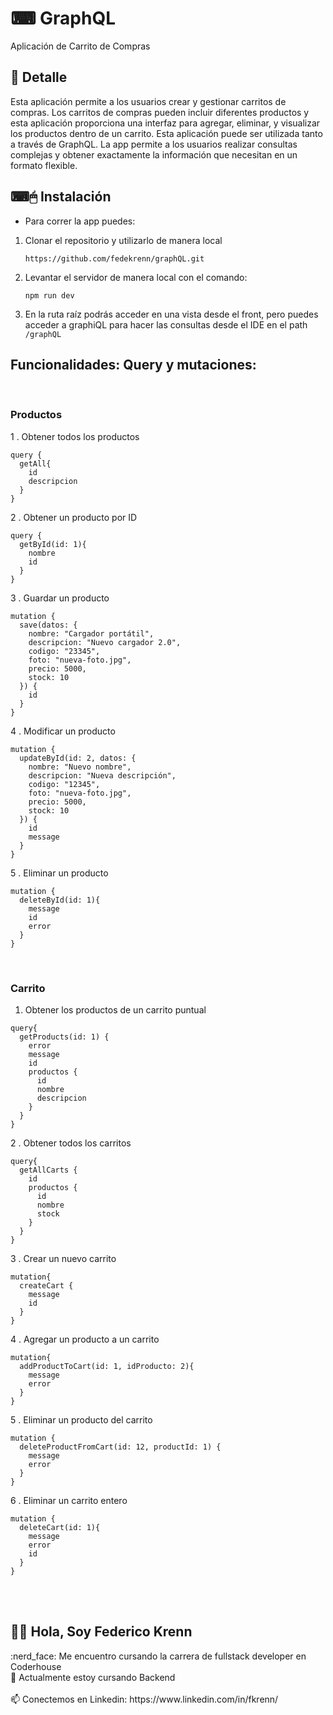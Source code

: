 # ⌨ GraphQL

Aplicación de Carrito de Compras

## 📝 Detalle
Esta aplicación permite a los usuarios crear y gestionar carritos de compras. Los carritos de compras pueden incluir diferentes productos y esta aplicación 
proporciona una interfaz para agregar, eliminar, y visualizar los productos dentro de un carrito. Esta aplicación puede ser utilizada tanto a través de GraphQL. 
La app permite a los usuarios realizar consultas complejas y obtener exactamente la información que necesitan en un formato flexible.

## ⌨🖱 Instalación
- Para correr la app puedes:

1. Clonar el repositorio y utilizarlo de manera local

    `https://github.com/fedekrenn/graphQL.git`
    
2. Levantar el servidor de manera local con el comando:

    `npm run dev`
    
3. En la ruta raíz podrás acceder en una vista desde el front, pero puedes acceder a graphiQL para hacer las consultas desde el IDE en el path `/graphQL`

## Funcionalidades: Query y mutaciones:

<br>

### Productos

1 . Obtener todos los productos
```
query {
  getAll{
    id
    descripcion
  }
}
```
2 . Obtener un producto por ID
```
query {
  getById(id: 1){
    nombre
    id
  }
}
```
3 . Guardar un producto
```
mutation {
  save(datos: {
    nombre: "Cargador portátil", 
    descripcion: "Nuevo cargador 2.0", 
    codigo: "23345", 
    foto: "nueva-foto.jpg", 
    precio: 5000, 
    stock: 10
  }) {
    id
  }
}

```
4 . Modificar un producto
```
mutation {
  updateById(id: 2, datos: {
    nombre: "Nuevo nombre",
    descripcion: "Nueva descripción",
    codigo: "12345",
    foto: "nueva-foto.jpg",
    precio: 5000,
    stock: 10
  }) {
    id
    message
  }
}
```
5 . Eliminar un producto
```
mutation {
  deleteById(id: 1){
    message
    id
    error
  }
}
```
<br>

### Carrito

1. Obtener los productos de un carrito puntual
```
query{
  getProducts(id: 1) {
    error
    message
    id
    productos {
      id
      nombre
      descripcion
    }
  }
}
```
2 . Obtener todos los carritos
```
query{
  getAllCarts {
    id
    productos {
      id
      nombre
      stock
    }
  }
}
```
3 . Crear un nuevo carrito
```
mutation{
  createCart {
    message
    id
  }
}
```
4 . Agregar un producto a un carrito
```
mutation{
  addProductToCart(id: 1, idProducto: 2){
    message
    error
  }
}
```
5 . Eliminar un producto del carrito
```
mutation {
  deleteProductFromCart(id: 12, productId: 1) {
    message
    error
  }
}

```
6 . Eliminar un carrito entero
```
mutation {
  deleteCart(id: 1){
    message
    error
    id
  }
}
```
    
<br>
<br>

<h2> 🙋‍♂️ Hola, Soy Federico Krenn</h2>
:nerd_face: Me encuentro cursando la carrera de fullstack developer en Coderhouse 
<br>
🌱 Actualmente estoy cursando Backend
<br></br>
📫 Conectemos en Linkedin: https://www.linkedin.com/in/fkrenn/
